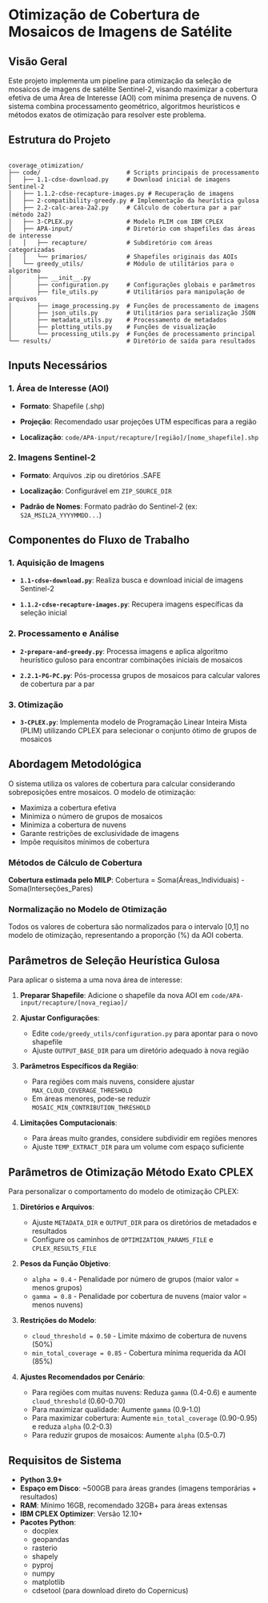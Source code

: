 # Otimização de Cobertura de Mosaicos de Imagens de Satélite

## Visão Geral

Este projeto implementa um pipeline para otimização da seleção de mosaicos de imagens de satélite Sentinel-2, visando maximizar a cobertura efetiva de uma Área de Interesse (AOI) com mínima presença de nuvens. O sistema combina processamento geométrico, algoritmos heurísticos e métodos exatos de otimização para resolver este problema.

## Estrutura do Projeto

```text

coverage_otimization/
├── code/                        # Scripts principais de processamento
│   ├── 1.1-cdse-download.py     # Download inicial de imagens Sentinel-2
│   ├── 1.1.2-cdse-recapture-images.py # Recuperação de imagens
│   ├── 2-compatibility-greedy.py # Implementação da heurística gulosa
│   ├── 2.2-calc-area-2a2.py     # Cálculo de cobertura par a par (método 2a2)
│   ├── 3-CPLEX.py               # Modelo PLIM com IBM CPLEX
│   ├── APA-input/               # Diretório com shapefiles das áreas de interesse
│   │   ├── recapture/           # Subdiretório com áreas categorizadas
│   │   └── primarios/           # Shapefiles originais das AOIs
│   └── greedy_utils/            # Módulo de utilitários para o algoritmo
│       ├── __init__.py
│       ├── configuration.py     # Configurações globais e parâmetros
│       ├── file_utils.py        # Utilitários para manipulação de arquivos
│       ├── image_processing.py  # Funções de processamento de imagens
│       ├── json_utils.py        # Utilitários para serialização JSON
│       ├── metadata_utils.py    # Processamento de metadados
│       ├── plotting_utils.py    # Funções de visualização
│       └── processing_utils.py  # Funções de processamento principal
└── results/                     # Diretório de saída para resultados

````

## Inputs Necessários

### 1. Área de Interesse (AOI)

- __Formato__: Shapefile (.shp)

- __Projeção__: Recomendado usar projeções UTM específicas para a região

- __Localização__: ```code/APA-input/recapture/[região]/[nome_shapefile].shp```

### 2. Imagens Sentinel-2

- __Formato__: Arquivos .zip ou diretórios .SAFE

- __Localização__: Configurável em `ZIP_SOURCE_DIR`

- __Padrão de Nomes__: Formato padrão do Sentinel-2 (ex: `S2A_MSIL2A_YYYYMMDD...`)

## Componentes do Fluxo de Trabalho

### 1. Aquisição de Imagens

- __`1.1-cdse-download.py`__: Realiza busca e download inicial de imagens Sentinel-2

- __`1.1.2-cdse-recapture-images.py`__: Recupera imagens específicas da seleção inicial

### 2. Processamento e Análise

- __`2-prepare-and-greedy.py`__: Processa imagens e aplica algoritmo heurístico guloso para encontrar combinações iniciais de mosaicos

- __`2.2.1-PG-PC.py`__: Pós-processa grupos de mosaicos para calcular valores de cobertura par a par

### 3. Otimização

- __`3-CPLEX.py`__: Implementa modelo de Programação Linear Inteira Mista (PLIM) utilizando CPLEX para selecionar o conjunto ótimo de grupos de mosaicos

## Abordagem Metodológica

O sistema utiliza os valores de cobertura para calcular considerando sobreposições entre mosaicos. O modelo de otimização:

- Maximiza a cobertura efetiva
- Minimiza o número de grupos de mosaicos
- Minimiza a cobertura de nuvens
- Garante restrições de exclusividade de imagens
- Impõe requisitos mínimos de cobertura

### Métodos de Cálculo de Cobertura

__Cobertura estimada pelo MILP__: Cobertura = Soma(Áreas_Individuais) - Soma(Interseções_Pares)

### Normalização no Modelo de Otimização

Todos os valores de cobertura são normalizados para o intervalo [0,1] no modelo de otimização, representando a proporção (%) da AOI coberta.

## Parâmetros de Seleção Heurística Gulosa

Para aplicar o sistema a uma nova área de interesse:

1. __Preparar Shapefile__: Adicione o shapefile da nova AOI em `code/APA-input/recapture/[nova_regiao]/`

2. __Ajustar Configurações__:

   - Edite `code/greedy_utils/configuration.py` para apontar para o novo shapefile
   - Ajuste `OUTPUT_BASE_DIR` para um diretório adequado à nova região

3. __Parâmetros Específicos da Região__:

   - Para regiões com mais nuvens, considere ajustar `MAX_CLOUD_COVERAGE_THRESHOLD`
   - Em áreas menores, pode-se reduzir `MOSAIC_MIN_CONTRIBUTION_THRESHOLD`

4. __Limitações Computacionais__:

   - Para áreas muito grandes, considere subdividir em regiões menores
   - Ajuste `TEMP_EXTRACT_DIR` para um volume com espaço suficiente

## Parâmetros de Otimização Método Exato CPLEX

Para personalizar o comportamento do modelo de otimização CPLEX:

1. __Diretórios e Arquivos__:

   - Ajuste `METADATA_DIR` e `OUTPUT_DIR` para os diretórios de metadados e resultados
   - Configure os caminhos de `OPTIMIZATION_PARAMS_FILE` e `CPLEX_RESULTS_FILE`

2. __Pesos da Função Objetivo__:

   - `alpha = 0.4` - Penalidade por número de grupos (maior valor = menos grupos)
   - `gamma = 0.8` - Penalidade por cobertura de nuvens (maior valor = menos nuvens)

3. __Restrições do Modelo__:

   - `cloud_threshold = 0.50` - Limite máximo de cobertura de nuvens (50%)
   - `min_total_coverage = 0.85` - Cobertura mínima requerida da AOI (85%)

4. __Ajustes Recomendados por Cenário__:

   - Para regiões com muitas nuvens: Reduza `gamma` (0.4-0.6) e aumente `cloud_threshold` (0.60-0.70)
   - Para maximizar qualidade: Aumente `gamma` (0.9-1.0)
   - Para maximizar cobertura: Aumente `min_total_coverage` (0.90-0.95) e reduza `alpha` (0.2-0.3)
   - Para reduzir grupos de mosaicos: Aumente `alpha` (0.5-0.7)

## Requisitos de Sistema

- __Python 3.9+__
- __Espaço em Disco__: ~500GB para áreas grandes (imagens temporárias + resultados)
- __RAM__: Mínimo 16GB, recomendado 32GB+ para áreas extensas
- __IBM CPLEX Optimizer__: Versão 12.10+
- __Pacotes Python__:
  - docplex
  - geopandas
  - rasterio
  - shapely
  - pyproj
  - numpy
  - matplotlib
  - cdsetool (para download direto do Copernicus)
  